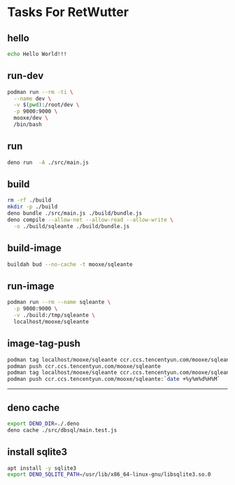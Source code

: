 # Tasks For RetWutter

## hello

```sh
echo Hello World!!!
```

## run-dev

```sh
podman run --rm -ti \
  --name dev \
  -v $(pwd):/root/dev \
  -p 9000:9000 \
  mooxe/dev \
  /bin/bash
```

## run

```bash
deno run  -A ./src/main.js
```

## build

```sh
rm -rf ./build
mkdir -p ./build
deno bundle ./src/main.js ./build/bundle.js
deno compile --allow-net --allow-read --allow-write \
  -o ./build/sqleante ./build/bundle.js
```

## build-image

```sh
buildah bud --no-cache -t mooxe/sqleante
```

## run-image

```sh
podman run --rm --name sqleante \
  -p 9000:9000 \
  -v ./build:/tmp/sqleante \
  localhost/mooxe/sqleante
```

## image-tag-push

```sh
podman tag localhost/mooxe/sqleante ccr.ccs.tencentyun.com/mooxe/sqleante
podman push ccr.ccs.tencentyun.com/mooxe/sqleante
podman tag localhost/mooxe/sqleante ccr.ccs.tencentyun.com/mooxe/sqleante:`date +%y%m%d%H%M`
podman push ccr.ccs.tencentyun.com/mooxe/sqleante:`date +%y%m%d%H%M`
```

----

## deno cache

```bash
export DENO_DIR=./.deno
deno cache ./src/dbsql/main.test.js
```

## install sqlite3

```bash
apt install -y sqlite3
export DENO_SQLITE_PATH=/usr/lib/x86_64-linux-gnu/libsqlite3.so.0
```
